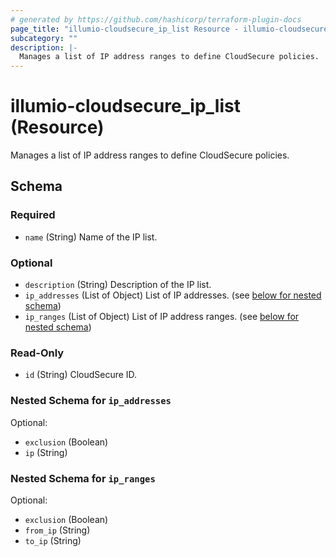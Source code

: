 ```yaml
---
# generated by https://github.com/hashicorp/terraform-plugin-docs
page_title: "illumio-cloudsecure_ip_list Resource - illumio-cloudsecure"
subcategory: ""
description: |-
  Manages a list of IP address ranges to define CloudSecure policies.
---
```


# illumio-cloudsecure_ip_list (Resource)

Manages a list of IP address ranges to define CloudSecure policies.



<!-- schema generated by tfplugindocs -->
## Schema

### Required

- `name` (String) Name of the IP list.

### Optional

- `description` (String) Description of the IP list.
- `ip_addresses` (List of Object) List of IP addresses. (see [below for nested schema](#nestedatt--ip_addresses))
- `ip_ranges` (List of Object) List of IP address ranges. (see [below for nested schema](#nestedatt--ip_ranges))

### Read-Only

- `id` (String) CloudSecure ID.

<a id="nestedatt--ip_addresses"></a>
### Nested Schema for `ip_addresses`

Optional:

- `exclusion` (Boolean)
- `ip` (String)


<a id="nestedatt--ip_ranges"></a>
### Nested Schema for `ip_ranges`

Optional:

- `exclusion` (Boolean)
- `from_ip` (String)
- `to_ip` (String)

